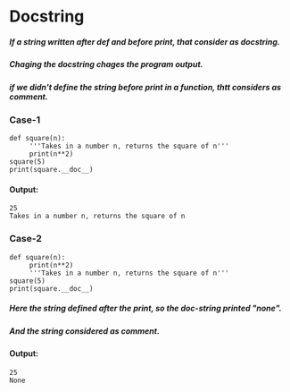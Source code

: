 # Docstring
##### If a string written after def and before print, that consider as docstring.
##### Chaging the docstring chages the program output. 
##### if we didn't define the string before print in a function, thtt considers as comment.
### Case-1
```
def square(n):
     '''Takes in a number n, returns the square of n'''
     print(n**2)
square(5)
print(square.__doc__)
```
#### Output:
```
25
Takes in a number n, returns the square of n
```
### Case-2
```
def square(n):
     print(n**2)
     '''Takes in a number n, returns the square of n'''
square(5)
print(square.__doc__)
```
##### Here the string defined after the print, so the doc-string printed "none".
##### And the string considered as comment.

#### Output:
```
25
None
```